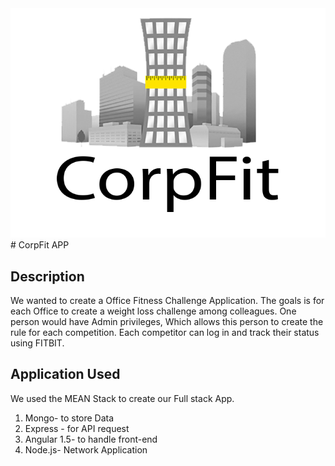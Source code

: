<img  src="modules/core/client/img/brand/company_logo.png"/>
# CorpFit APP

## Description
We wanted to create a Office Fitness Challenge Application. 
The goals is for each Office to create a weight loss challenge among colleagues. 
One person would have Admin privileges, Which allows this person to create the rule for each competition.
Each competitor can log in and track their status using FITBIT.

## Application Used
We used the MEAN Stack to create our Full stack App.

1. Mongo- to store Data 
2. Express - for API request
3. Angular 1.5- to handle front-end
4. Node.js- Network Application
